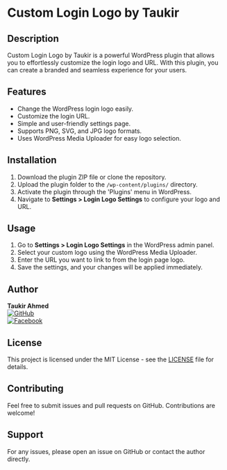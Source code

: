# Custom Login Logo by Taukir

## Description
Custom Login Logo by Taukir is a powerful WordPress plugin that allows you to effortlessly customize the login logo and URL. With this plugin, you can create a branded and seamless experience for your users.

## Features
- Change the WordPress login logo easily.
- Customize the login URL.
- Simple and user-friendly settings page.
- Supports PNG, SVG, and JPG logo formats.
- Uses WordPress Media Uploader for easy logo selection.

## Installation
1. Download the plugin ZIP file or clone the repository.
2. Upload the plugin folder to the `/wp-content/plugins/` directory.
3. Activate the plugin through the 'Plugins' menu in WordPress.
4. Navigate to **Settings > Login Logo Settings** to configure your logo and URL.

## Usage
1. Go to **Settings > Login Logo Settings** in the WordPress admin panel.
2. Select your custom logo using the WordPress Media Uploader.
3. Enter the URL you want to link to from the login page logo.
4. Save the settings, and your changes will be applied immediately.

## Author
**Taukir Ahmed**  
[![GitHub](https://img.shields.io/badge/GitHub-Profile-blue?logo=github)](https://github.com/taukir007)  
[![Facebook](https://img.shields.io/badge/Facebook-Profile-blue?logo=facebook)](https://facebook.com/imph3n1x)

## License
This project is licensed under the MIT License - see the [LICENSE](LICENSE) file for details.

## Contributing
Feel free to submit issues and pull requests on GitHub. Contributions are welcome!

## Support
For any issues, please open an issue on GitHub or contact the author directly.
